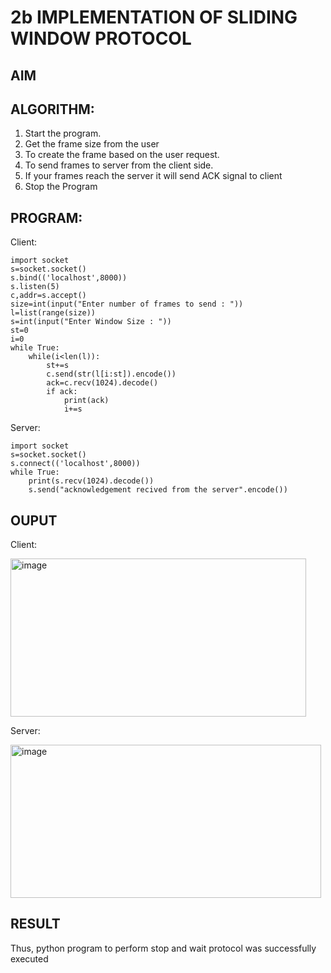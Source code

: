 # 2b IMPLEMENTATION OF SLIDING WINDOW PROTOCOL
## AIM
## ALGORITHM:
1. Start the program.
2. Get the frame size from the user
3. To create the frame based on the user request.
4. To send frames to server from the client side.
5. If your frames reach the server it will send ACK signal to client
6. Stop the Program
## PROGRAM:
Client:
```
import socket
s=socket.socket()
s.bind(('localhost',8000))
s.listen(5)
c,addr=s.accept()
size=int(input("Enter number of frames to send : "))
l=list(range(size))
s=int(input("Enter Window Size : "))
st=0
i=0
while True:
    while(i<len(l)):
        st+=s
        c.send(str(l[i:st]).encode())
        ack=c.recv(1024).decode()
        if ack:
            print(ack)
            i+=s
```

Server:
```
import socket
s=socket.socket()
s.connect(('localhost',8000))
while True:
    print(s.recv(1024).decode())
    s.send("acknowledgement recived from the server".encode())
```

## OUPUT
Client:


<img width="473" height="253" alt="image" src="https://github.com/user-attachments/assets/dd3f24b7-55a2-4616-abb6-e0b20aefd249" />



Server:


<img width="497" height="245" alt="image" src="https://github.com/user-attachments/assets/4d599e21-6e52-4532-92cd-63525c7c75a1" />

## RESULT
Thus, python program to perform stop and wait protocol was successfully executed
